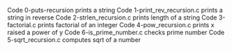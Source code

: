 Code 0-puts-recursion prints a string
Code 1-print_rev_recursion.c prints a string in reverse
Code 2-strlen_recursion.c prints length of a string
Code 3-factorial.c prints factorial of an integer
Code 4-pow_recursion.c prints x raised a power of y
Code 6-is_prime_number.c checks prime number
Code 5-sqrt_recursion.c computes sqrt of a number
